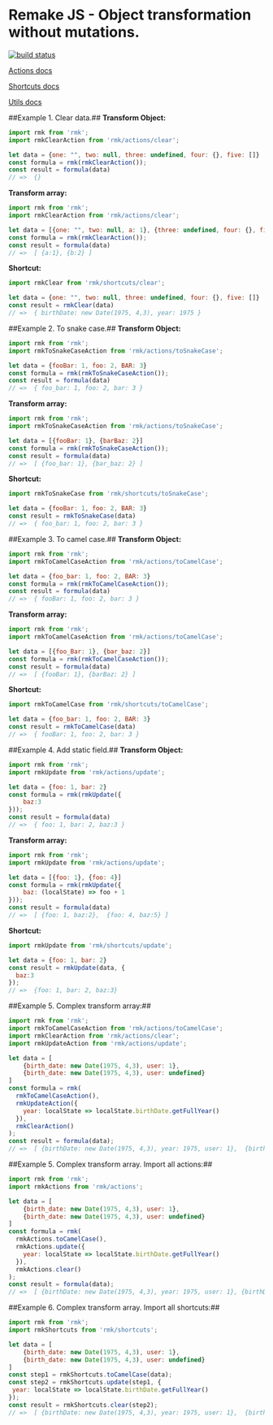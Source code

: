 # Remake JS - Object transformation without mutations.

[![build status](https://img.shields.io/travis/tuchk4/rmk/master.svg?style=flat-square)](https://travis-ci.org/tuchk4/rmk)

[Actions docs](lib/actions)

[Shortcuts  docs](lib/shortcuts)

[Utils  docs](lib/utils)

##Example 1. Clear data.##
**Transform Object:**
```js
import rmk from 'rmk';
import rmkClearAction from 'rmk/actions/clear';

let data = {one: "", two: null, three: undefined, four: {}, five: []}
const formula = rmk(rmkClearAction());
const result = formula(data)
// =>  {}
```
**Transform array:**
```js
import rmk from 'rmk';
import rmkClearAction from 'rmk/actions/clear';

let data = [{one: "", two: null, a: 1}, {three: undefined, four: {}, five: [], b:2}]
const formula = rmk(rmkClearAction());
const result = formula(data)
// =>  [ {a:1}, {b:2} ]
```
**Shortcut:**
```js
import rmkClear from 'rmk/shortcuts/clear';

let data = {one: "", two: null, three: undefined, four: {}, five: []}
const result = rmkClear(data)
// =>  { birthDate: new Date(1975, 4,3), year: 1975 }
```


##Example 2. To snake case.##
**Transform Object:**
```js
import rmk from 'rmk';
import rmkToSnakeCaseAction from 'rmk/actions/toSnakeCase';

let data = {fooBar: 1, foo: 2, BAR: 3}
const formula = rmk(rmkToSnakeCaseAction());
const result = formula(data)
// =>  { foo_bar: 1, foo: 2, bar: 3 }
```
**Transform array:**
```js
import rmk from 'rmk';
import rmkToSnakeCaseAction from 'rmk/actions/toSnakeCase';

let data = [{fooBar: 1}, {barBaz: 2}]
const formula = rmk(rmkToSnakeCaseAction());
const result = formula(data)
// =>  [ {foo_bar: 1}, {bar_baz: 2} ]
```
**Shortcut:**
```js
import rmkToSnakeCase from 'rmk/shortcuts/toSnakeCase';

let data = {fooBar: 1, foo: 2, BAR: 3}
const result = rmkToSnakeCase(data)
// =>  { foo_bar: 1, foo: 2, bar: 3 }
```


##Example 3. To camel case.##
**Transform Object:**
```js
import rmk from 'rmk';
import rmkToCamelCaseAction from 'rmk/actions/toCamelCase';

let data = {foo_bar: 1, foo: 2, BAR: 3}
const formula = rmk(rmkToCamelCaseAction());
const result = formula(data)
// =>  { fooBar: 1, foo: 2, bar: 3 }
```
**Transform array:**
```js
import rmk from 'rmk';
import rmkToCamelCaseAction from 'rmk/actions/toCamelCase';

let data = [{foo_Bar: 1}, {bar_baz: 2}]
const formula = rmk(rmkToCamelCaseAction());
const result = formula(data)
// =>  [ {fooBar: 1}, {barBaz: 2} ]
```
**Shortcut:**
```js
import rmkToCamelCase from 'rmk/shortcuts/toCamelCase';

let data = {foo_bar: 1, foo: 2, BAR: 3}
const result = rmkToCamelCase(data)
// =>  { fooBar: 1, foo: 2, bar: 3 }
```


##Example 4. Add static field.##
**Transform Object:**
```js
import rmk from 'rmk';
import rmkUpdate from 'rmk/actions/update';

let data = {foo: 1, bar: 2}
const formula = rmk(rmkUpdate({
    baz:3
}));
const result = formula(data)
// =>  { foo: 1, bar: 2, baz:3 }
```
**Transform array:**
```js
import rmk from 'rmk';
import rmkUpdate from 'rmk/actions/update';

let data = [{foo: 1}, {foo: 4}]
const formula = rmk(rmkUpdate({
    baz: (localState) => foo + 1
}));
const result = formula(data)
// =>  [ {foo: 1, baz:2},  {foo: 4, baz:5} ]
```
**Shortcut:**
```js
import rmkUpdate from 'rmk/shortcuts/update';

let data = {foo: 1, bar: 2}
const result = rmkUpdate(data, {
  baz:3
});
// =>  {foo: 1, bar: 2, baz:3}
```



##Example 5. Complex transform array:##
```js
import rmk from 'rmk';
import rmkToCamelCaseAction from 'rmk/actions/toCamelCase';
import rmkClearAction from 'rmk/actions/clear';
import rmkUpdateAction from 'rmk/actions/update';

let data = [
    {birth_date: new Date(1975, 4,3), user: 1},
    {birth_date: new Date(1975, 4,3), user: undefined}
]
const formula = rmk(
  rmkToCamelCaseAction(),
  rmkUpdateAction({
    year: localState => localState.birthDate.getFullYear()
  }),
  rmkClearAction()
);
const result = formula(data);
// =>  [ {birthDate: new Date(1975, 4,3), year: 1975, user: 1},  {birthDate: new Date(1982, 4,3), year: 1982} ]

```

##Example 5. Complex transform array. Import all actions:##
```js
import rmk from 'rmk';
import rmkActions from 'rmk/actions';

let data = [
    {birth_date: new Date(1975, 4,3), user: 1},
    {birth_date: new Date(1975, 4,3), user: undefined}
]
const formula = rmk(
  rmkActions.toCamelCase(),
  rmkActions.update({
    year: localState => localState.birthDate.getFullYear()
  }),
  rmkActions.clear()
);
const result = formula(data);
// =>  [ {birthDate: new Date(1975, 4,3), year: 1975, user: 1}, {birthDate: new Date(1982, 4,3), year: 1982} ]

```


##Example 6. Complex transform array. Import all shortcuts:##
```js
import rmk from 'rmk';
import rmkShortcuts from 'rmk/shortcuts';

let data = [
    {birth_date: new Date(1975, 4,3), user: 1},
    {birth_date: new Date(1975, 4,3), user: undefined}
]
const step1 = rmkShortcuts.toCamelCase(data);
const step2 = rmkShortcuts.update(step1, {
 year: localState => localState.birthDate.getFullYear()
});
const result = rmkShortcuts.clear(step2);
// =>  [ {birthDate: new Date(1975, 4,3), year: 1975, user: 1},  {birthDate: new Date(1982, 4,3), year: 1982} ]

```
